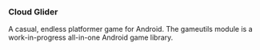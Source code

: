 ### Cloud Glider
A casual, endless platformer game for Android.
The gameutils module is a work-in-progress all-in-one Android game library.